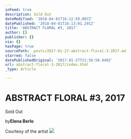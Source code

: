 ```yaml
---
inFeed: true
description: Sold Out
dateModified: '2018-04-01T16:12:59.007Z'
datePublished: '2018-04-01T16:13:01.291Z'
title: 'ABSTRACT FLORAL #3, 2017'
author: []
publisher: {}
via: {}
hasPage: true
sourcePath: _posts/2017-01-27-abstract-floral-3-2017.md
starred: false
datePublishedOriginal: '2017-01-27T21:56:58.949Z'
url: abstract-floral-3-2017/index.html
_type: Article

---
```

# ABSTRACT FLORAL \#3, 2017

Sold Out

by**Elena Berlo**

Courtesy of the artist
![](https://the-grid-user-content.s3-us-west-2.amazonaws.com/54bddefb-278c-4d56-97f8-7236b49489c6.jpg)